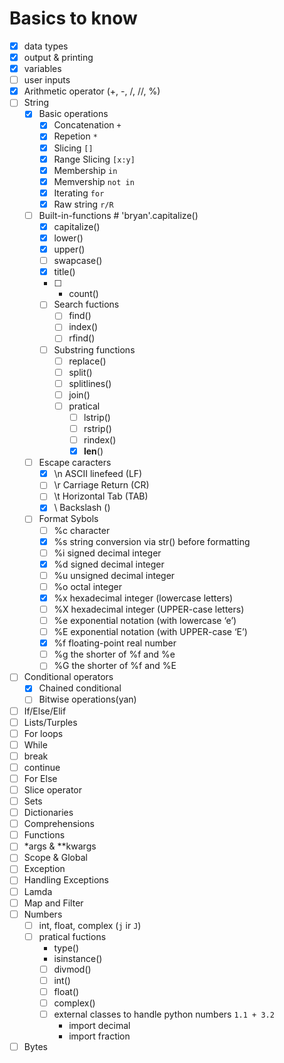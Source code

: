 
# Basics to know
- [x] data types
- [x] output & printing
- [x] variables
- [ ] user inputs
- [x] Arithmetic operator (+, -, /, //, %)
- [ ] String
    - [x] Basic operations
        - [x] Concatenation `+`
        - [x] Repetion `*`
        - [x] Slicing `[]`
        - [x] Range Slicing `[x:y]`
        - [x] Membership `in`
        - [x] Memvership `not in`
        - [x] Iterating `for`
        - [x] Raw string `r/R`
    - [ ] Built-in-functions                 # 'bryan'.capitalize()
        - [x] capitalize()
        - [x] lower()
        - [x] upper()
        - [ ] swapcase()
        - [x] title()
        - [ ] * count()
        - [ ] Search fuctions
            - [ ] find()
            - [ ] index()
            - [ ] rfind()
        - [ ] Substring functions
            - [ ] replace()
            - [ ] split()
            - [ ] splitlines()
            - [ ] join()
            - [ ] pratical
                - [ ] lstrip()
                - [ ] rstrip()
                - [ ] rindex()
                - [x] __len__()
    - [ ] Escape caracters
        - [x] \n	ASCII linefeed (LF)
        - [ ] \r	Carriage Return (CR)
        - [ ] \t	Horizontal Tab (TAB)
        - [x] \\	Backslash (\)
    - [ ] Format Sybols
        - [ ] %c	character
        - [x] %s	string conversion via str() before formatting
        - [ ] %i	signed decimal integer
        - [x] %d	signed decimal integer
        - [ ] %u	unsigned decimal integer
        - [ ] %o	octal integer
        - [x] %x	hexadecimal integer (lowercase letters)
        - [ ] %X	hexadecimal integer (UPPER-case letters)
        - [ ] %e	exponential notation (with lowercase ‘e’)
        - [ ] %E	exponential notation (with UPPER-case ‘E’)
        - [x] %f	floating-point real number         
        - [ ] %g	the shorter of %f and %e
        - [ ] %G	the shorter of %f and %E
- [ ] Conditional operators
    - [x] Chained conditional
    - [ ] Bitwise operations(yan)
- [ ] If/Else/Elif
- [ ] Lists/Turples
- [ ] For loops
- [ ] While
- [ ] break
- [ ] continue
- [ ] For Else
- [ ] Slice operator
- [ ] Sets
- [ ] Dictionaries
- [ ] Comprehensions
- [ ] Functions
- [ ] *args & **kwargs
- [ ] Scope & Global
- [ ] Exception
- [ ] Handling Exceptions
- [ ] Lamda
- [ ] Map and Filter
- [ ] Numbers
    - [ ] int, float, complex (`j` ir `J`)
    - [ ] pratical fuctions
        - type()
        - isinstance()
        - [ ] divmod()
        - [ ] int()
        - [ ] float()
        - [ ] complex()
        - [ ] external classes to handle python numbers `1.1 + 3.2`
            - import decimal
            - import fraction
        
- [ ] Bytes
